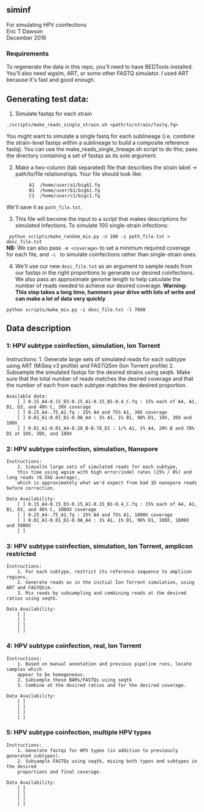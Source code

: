 siminf
------
For simulating HPV coinfections  
Eric T Dawson  
December 2016

### Requirements
To regenerate the data in this repo, you'll need to have BEDTools installed. You'll also need wgsim,
ART, or some other FASTQ simulator. I used ART because it's fast and good enough.


## Generating test data:
1. Simulate fastqs for each strain    

``./scripts/make_reads_single_strain.sh <path/to/strain/fastq.fq>``  

You might want to simulate a single fastq for each sublineage (i.e. combine the strain-level fastqs within a sublineage to build a composite reference fastq).
You can use the make_reads_single_lineage.sh script to do this; pass the directory containing a set of fastqs as its sole argument.

2. Make a two-column (tab separated) file that describes the strain label -> path/to/file relationships.
Your file should look like:  

            A1	/home/user/a1/bigA1.fq  
            B1	/home/user/b1/bigb1.fq  
            C1	/home/user/c1/bigc1.fq
  
We'll save it as `path_file.txt`. 

3. This file will become the input to a script that makes descriptions for simulated infections. To simulate 100 single-strain infections:  

`` python scripts/make_random_mix.py -n 100 -i path_file.txt > desc_file.txt``  
**NB:** We can also pass `-m <coverage>` to set a minimum required coverage for each file, and `-c ` to simulate coinfections rather than single-strain ones.

4. We'll use our new `desc_file.txt` as an argument to sample reads from our fastqs in the right proportions to generate our desired coinfections.
We also pass an approximate genome length to help calculate the number of reads needed to achieve our desired coverage.
**Warning: This step takes a long time, hammers your drive with lots of write and can make a lot of data very quickly**  

``python scripts/make_mix.py -i desc_file.txt -l 7000 ``


## Data description
### 1: HPV subtype coinfection, simulation, Ion Torrent
   Instructions:
        1. Generate large sets of simulated reads for each subtype
        using ART (MiSeq v3 profile) and FASTQSim (Ion Torrent profile)
        2. Subsample the simulated fastqs for the desired strains using seqtk.
        Make sure that the total number of reads matches the desired coverage
        and that the number of each from each subtype matches the desired proportion.

    Available data:
        [ ] 0.15_A4-0.15_D3-0.15_A1-0.15_B1-0.4_C.fq : 15% each of A4, A1, B1, D3, and 40% C, 30X coverage
        [ ] 0.25_A4-.75_A1.fq : 25% A4 and 75% A1, 30X coverage
        [ ] 0.01_A1-0.01_D1-0.98_A4 : 1% A1, 1% B1, 98% D1, 10X, 30X and 100X
        [ ] 0.01_A1-0.01_A4-0.20_B-0.78_D1 : 1/% A1, 1% A4, 20% B and 78% D1 at 10X, 30X, and 100X
### 2: HPV subtype coinfection, simulation, Nanopore
    Instructions:
        1. Simualte large sets of simulated reads for each subtype,
        this time using wgsim with high error/indel rates (25% / 8%) and long reads (6.5kb average),
        which is approximately what we'd expect from bad 1D nanopore reads before correction.

    Data Availability:
        [ ] 0.15_A4-0.15_D3-0.15_A1-0.15_B1-0.4_C.fq : 15% each of A4, A1, B1, D3, and 40% C, 1000X coverage
        [ ] 0.25_A4-.75_A1.fq : 25% A4 and 75% A1, 1000X coverage
        [ ] 0.01_A1-0.01_D1-0.98_A4 : 1% A1, 1% D1, 98% D1, 100X, 1000X and 5000X
        [ ] 
### 3: HPV subtype coinfection, simulation, Ion Torrent, amplicon restricted
    Instructions:
        1. For each subtype, restrict its reference sequence to amplicon regions.
        2. Generate reads as in the initial Ion Torrent simulation, using ART and FASTQSim.
        3. Mix reads by subsampling and combining reads at the desired ratios using seqtk.

    Data Availability:
        [ ]
        [ ]
        [ ]
        [ ]
### 4: HPV subtype coinfection, real, Ion Torrent
    Instructions:
        1. Based on manual annotation and previous pipeline runs, locate samples which
        appear to be homogeneous.
        2. Subsample these BAMs/FASTQs using seqtk
        3. Combine at the desired ratios and for the desired coverage.

    Data Availability:
        [ ]
        [ ]
        [ ]
        [ ]
### 5: HPV subtype coinfection, multiple HPV types
    Instructions:
        1. Generate fastqs for HPV types (in addition to previously generated subtypes).
        2. Subsample FASTQs using seqtk, mixing both types and subtypes in the desired
        proportions and final coverage.

    Data Availability:
        [ ]
        [ ]
        [ ]
        [ ]

